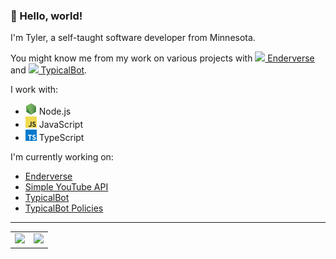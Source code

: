 ### 👋 Hello, world! 

I'm Tyler, a self-taught software developer from Minnesota.

You might know me from my work on various projects with [<img src="https://avatars1.githubusercontent.com/u/22743645?s=18"> Enderverse](https://github.com/enderverse) and [<img src="https://avatars1.githubusercontent.com/u/63743226?s=18"> TypicalBot](https://github.com/typicalbot).

I work with:
- <img height="18" src="https://raw.githubusercontent.com/github/explore/80688e429a7d4ef2fca1e82350fe8e3517d3494d/topics/nodejs/nodejs.png"> Node.js
- <img height="18" src="https://raw.githubusercontent.com/github/explore/80688e429a7d4ef2fca1e82350fe8e3517d3494d/topics/javascript/javascript.png"> JavaScript
- <img height="18" src="https://raw.githubusercontent.com/github/explore/80688e429a7d4ef2fca1e82350fe8e3517d3494d/topics/typescript/typescript.png"> TypeScript

I'm currently working on:
- [Enderverse](https://github.com/enderverse)
- [Simple YouTube API](https://github.com/tjrgg/simple-youtube-api)
- [TypicalBot](https://github.com/typicalbot/typicalbot)
- [TypicalBot Policies](https://github.com/typicalbot/policies)
---

<table>
  <tr>
    <td align="center">
      <img src="https://github-readme-stats.vercel.app/api/?username=tjrgg&count_private=true&hide_border=true&hide_title=true&show_icons=true"/>
    </td>
    <td align="center">
      <img src="https://github-readme-stats.vercel.app/api/top-langs/?username=tjrgg&hide_border=true&layout=compact"/>
    </td>
  </tr>
</table>
